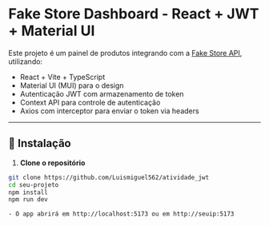# Fake Store Dashboard - React + JWT + Material UI

Este projeto é um painel de produtos integrando com a [Fake Store API](https://fakestoreapi.com/), utilizando:

- React + Vite + TypeScript
- Material UI (MUI) para o design
- Autenticação JWT com armazenamento de token
- Context API para controle de autenticação
- Axios com interceptor para enviar o token via headers

---

## 🚀 Instalação

1. **Clone o repositório**

```bash
git clone https://github.com/Luismiguel562/atividade_jwt
cd seu-projeto
npm install
npm run dev

- O app abrirá em http://localhost:5173 ou em http://seuip:5173
